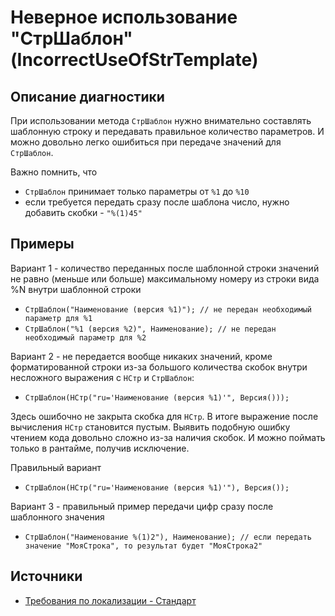 # Неверное использование "СтрШаблон" (IncorrectUseOfStrTemplate)

<!-- Блоки выше заполняются автоматически, не трогать -->
## Описание диагностики
<!-- Описание диагностики заполняется вручную. Необходимо понятным языком описать смысл и схему работу -->
При использовании метода `СтрШаблон` нужно внимательно составлять шаблонную строку и передавать правильное количество параметров.
И можно довольно легко ошибиться при передаче значений для `СтрШаблон`.

Важно помнить, что 
- `СтрШаблон` принимает только параметры от `%1` до `%10`
- если требуется передать сразу после шаблона число, нужно добавить скобки - `"%(1)45"`

## Примеры
<!-- В данном разделе приводятся примеры, на которые диагностика срабатывает, а также можно привести пример, как можно исправить ситуацию -->

Вариант 1 - количество переданных после шаблонной строки значений не равно (меньше или больше) максимальному номеру из строки вида %N внутри шаблонной строки
 
  - `СтрШаблон("Наименование (версия %1)"); // не передан необходимый параметр для %1`
  - `СтрШаблон("%1 (версия %2)", Наименование); // не передан необходимый параметр для %2`

Вариант 2 - не передается вообще никаких значений, кроме форматированной строки из-за большого количества скобок внутри несложного выражения с `НСтр` и `СтрШаблон`:

  - `СтрШаблон(НСтр("ru='Наименование (версия %1)'", Версия()));`

Здесь ошибочно не закрыта скобка для `НСтр`. В итоге выражение после вычисления `НСтр` становится пустым.
Выявить подобную ошибку чтением кода довольно сложно из-за наличия скобок. И можно поймать только в рантайме, получив исключение.

Правильный вариант 
  - `СтрШаблон(НСтр("ru='Наименование (версия %1)'"), Версия());`

Вариант 3 - правильный пример передачи цифр сразу после шаблонного значения
  - `СтрШаблон("Наименование %(1)2"), Наименование); // если передать значение "МояСтрока", то результат будет "МояСтрока2"`

## Источники
<!-- Необходимо указывать ссылки на все источники, из которых почерпнута информация для создания диагностики -->
<!-- Примеры источников

* Источник: [Стандарт: Тексты модулей](https://its.1c.ru/db/v8std#content:456:hdoc)
* Полезная информация: [Отказ от использования модальных окон](https://its.1c.ru/db/metod8dev#content:5272:hdoc)
* Источник: [Cognitive complexity, ver. 1.4](https://www.sonarsource.com/docs/CognitiveComplexity.pdf) -->

- [Требования по локализации - Стандарт](https://its.1c.ru/db/v8std/content/763/hdoc)
